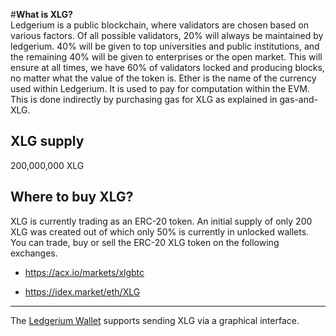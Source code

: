 #**What is XLG?**  
Ledgerium is a public blockchain, where validators are chosen based on various factors. Of all possible validators, 20% will always be maintained by ledgerium. 40% will be given to top universities and public institutions, and the remaining 40% will be given to enterprises or the open market. This will ensure at all times, we have 60% of validators locked and producing blocks, no matter what the value of the token is. Ether is the name of the currency used within Ledgerium. It is used to pay for computation within the EVM. This is done indirectly by purchasing gas for XLG as explained in gas-and-XLG.

## **XLG supply**

200,000,000 XLG

## **Where to buy XLG?**

XLG is currently trading as an ERC-20 token. An initial supply of only 200 XLG was created out of which only 50% is currently in unlocked wallets. You can trade, buy or sell the ERC-20 XLG token on the following exchanges.

- <https://acx.io/markets/xlgbtc>

- <https://idex.market/eth/XLG>

---

The [Ledgerium Wallet](https://github.com/ledgerium-io/metamask-extention) supports sending XLG via a graphical interface.
